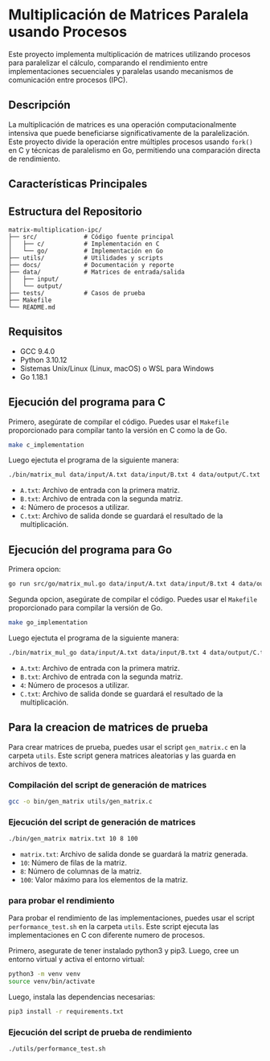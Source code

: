 # Multiplicación de Matrices Paralela usando Procesos

Este proyecto implementa multiplicación de matrices utilizando procesos para paralelizar el cálculo, comparando el rendimiento entre implementaciones secuenciales y paralelas usando mecanismos de comunicación entre procesos (IPC).

## Descripción

La multiplicación de matrices es una operación computacionalmente intensiva que puede beneficiarse significativamente de la paralelización. Este proyecto divide la operación entre múltiples procesos usando `fork()` en C y técnicas de paralelismo en Go, permitiendo una comparación directa de rendimiento.

## Características Principales

## Estructura del Repositorio

```
matrix-multiplication-ipc/
├── src/             # Código fuente principal
│   ├── c/           # Implementación en C
│   └── go/          # Implementación en Go
├── utils/           # Utilidades y scripts
├── docs/            # Documentación y reporte
├── data/            # Matrices de entrada/salida
│   ├── input/
│   └── output/
├── tests/           # Casos de prueba
├── Makefile
└── README.md
```

## Requisitos
- GCC 9.4.0
- Python 3.10.12
- Sistemas Unix/Linux (Linux, macOS) o WSL para Windows
- Go 1.18.1

## Ejecución del programa para C
Primero, asegúrate de compilar el código. Puedes usar el `Makefile` proporcionado para compilar tanto la versión en C como la de Go.

```bash
make c_implementation
```
Luego ejectuta el programa de la siguiente manera:

```bash
./bin/matrix_mul data/input/A.txt data/input/B.txt 4 data/output/C.txt
```
- `A.txt`: Archivo de entrada con la primera matriz.
- `B.txt`: Archivo de entrada con la segunda matriz.
- `4`: Número de procesos a utilizar.
- `C.txt`: Archivo de salida donde se guardará el resultado de la multiplicación.

## Ejecución del programa para Go

Primera opcion:
```bash
go run src/go/matrix_mul.go data/input/A.txt data/input/B.txt 4 data/output/C.txt 
```

Segunda opcion, asegúrate de compilar el código. Puedes usar el `Makefile` proporcionado para compilar  la versión de Go.

```bash
make go_implementation
```
Luego ejectuta el programa de la siguiente manera:

```bash
./bin/matrix_mul_go data/input/A.txt data/input/B.txt 4 data/output/C.txt
```
- `A.txt`: Archivo de entrada con la primera matriz.
- `B.txt`: Archivo de entrada con la segunda matriz.
- `4`: Número de procesos a utilizar.
- `C.txt`: Archivo de salida donde se guardará el resultado de la multiplicación.

## Para la creacion de matrices de prueba
Para crear matrices de prueba, puedes usar el script `gen_matrix.c` en la carpeta `utils`. Este script genera matrices aleatorias y las guarda en archivos de texto.

### Compilación del script de generación de matrices
```bash
gcc -o bin/gen_matrix utils/gen_matrix.c
```

### Ejecución del script de generación de matrices
```bash
./bin/gen_matrix matrix.txt 10 8 100
```
- `matrix.txt`: Archivo de salida donde se guardará la matriz generada.
- `10`: Número de filas de la matriz.
- `8`: Número de columnas de la matriz.
- `100`: Valor máximo para los elementos de la matriz.

### para probar el rendimiento
Para probar el rendimiento de las implementaciones, puedes usar el script `performance_test.sh` en la carpeta `utils`. Este script ejecuta las implementaciones en C con diferente numero de procesos.

Primero, asegurate de tener instalado python3 y pip3. Luego, cree un entorno virtual y activa el entorno virtual:
```bash
python3 -m venv venv
source venv/bin/activate
```
Luego, instala las dependencias necesarias:
```bash
pip3 install -r requirements.txt
```

### Ejecución del script de prueba de rendimiento
```bash
./utils/performance_test.sh
```